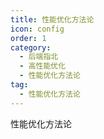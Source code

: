 ```yaml
---
title: 性能优化方法论
icon: config
order: 1
category:
  - 后端指北
  - 高性能优化
  - 性能优化方法论
tag:
  - 性能优化方法论
---
```


性能优化方法论
